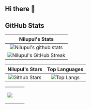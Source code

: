 ## Hi there 👋

<!--
**NilupulSayuranga/NilupulSayuranga** is a ✨ _special_ ✨ repository because its `README.md` (this file) appears on your GitHub profile.

Here are some ideas to get you started:

- 🔭 I’m currently working on ...
- 🌱 I’m currently learning ...
- 👯 I’m looking to collaborate on ...
- 🤔 I’m looking for help with ...
- 💬 Ask me about ...
- 📫 How to reach me: ...
- 😄 Pronouns: ...
- ⚡ Fun fact: ...
-->
## GitHub Stats


|                                                                     Nilupul's Stats                                                                     |
|:------------------------------------------------------------------------------------------------------------------------------------------------------:|
| ![Nilupul's github stats](https://github-readme-stats.vercel.app/api?username=NilupulSayuranga&show_icons=true&theme=algolia)              | 
| ![Nilupul's GitHub Streak](https://github-readme-streak-stats.herokuapp.com/?user=NilupulSayuranga&theme=algolia)                    | 
    
|                                                                                                      Nilupul's Stars                                                                                                       |                                                           Top Languages                                                           |      
|:-------------------------------------------------------------------------------------------------------------------------------------------------------------------------------------------------------------------------:|:---------------------------------------------------------------------------------------------------------------------------------:|
| ![Github Stars](https://github-readme-stats.vercel.app/api?username=NilupulSayuranga&show_icons=true&locale=en&count_private=true&hide_rank=true&custom_title=My%20GitHub%20Stats&disable_animations=true&theme=algolia) | ![Top Langs](https://github-readme-stats.vercel.app/api/top-langs/?username=NilupulSayuranga&langs_count=8&theme=algolia&layout=compact) |

<table style="border: none">
  <tr>
  <td width="50%" valign="top">

![](https://komarev.com/ghpvc/?username=NilupulSayuranga&label=Visitors+Count&color=brightgreen)
</div>
